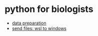 # python for biologists

- [data preparation](data_preparation.md)
- [send files: wsl to windows](file_transfer.md)
